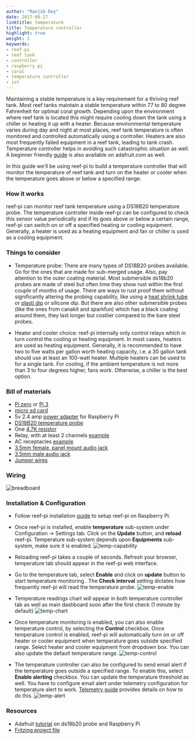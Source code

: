 ```yaml
---
author: "Ranjib Dey"
date: 2017-09-27
linktitle: temperature
title: Temperature controller
highlight: true
weight: 2
keywords:
- reef-pi
- reef tank
- controller
- raspberry pi
- coral
- temperature controller
- iot
---
```


Maintaining a stable temperature is a key requirement for a thriving reef tank. Most reef tanks maintain a stable temperature within 77 to 80 degree Fahrenheit for optimal coral growth. Depending upon the environment where reef tank is located this might require cooling down the tank using a chiller or heating it up with a heater. Because environmental temperature varies during day and night at most places, reef tank temperature is often monitored and controlled automatically using a controller. Heaters are also most frequently failed equipment in a reef tank, leading to tank crash. Temperature controller helps in avoiding such catastrophic situation as well. A beginner friendly [guide](https://learn.adafruit.com/reef-pi-guide-3-temperature-controller) is also available on adafruit.com as well.

In this guide we'll be using reef-pi to build a temperature controller that will monitor the temperature of reef tank and turn on the heater or cooler when the temperature goes above or below a specified range.

### How it works

reef-pi can monitor reef tank temperature using a DS18B20 temperature probe. The temperature controller inside reef-pi can be configured to check this sensor value periodically and if its goes above or below a certain range, reef-pi can switch on or off a specified heating or cooling equipment. Generally, a heater is used as a heating equipment and fan or chiller is used as a cooling equipment.

### Things to consider

- Temperature probe: There are many types of DS18B20 probes available. Go for the ones that are made for sub-merged usage. Also, pay attention to the outer coating material. Most submersible ds18b20 probes are made of steel but often time they show rust within the first couple of months of usage. There are ways to rust proof them without significantly altering the probing capability, like using a [heat shrink tube](https://www.adafruit.com/product/1020) or [plasti dip](https://www.amazon.com/dp/B00I9SK8XY/) or silicone dip. But there are also other submersible probes (like the ones from canakit and sparkfun) which has a black coating around them, they last longer but costlier compared to the bare steel probes.

- Heater and cooler choice: reef-pi internally only control relays which in turn control the cooling or heating equipment. In most cases, heaters are used as heating equipment. Generally, it is recommended to have two to five watts per gallon worth heating capacity, i.e. a 30 gallon tank should use at least an 100-watt heater. Multiple heaters can be used to for a single tank. For cooling, if the ambient temperature is not more than 3 to four degrees higher, fans work. Otherwise, a chiller is the best option.


### Bill of materials

- [Pi zero](https://www.adafruit.com/product/3400) or [Pi 3](https://www.adafruit.com/product/3055)
- [micro sd card](https://www.adafruit.com/product/2693)
- 5v 2.4 amp [power adapter](https://www.adafruit.com/product/1995) for Raspberry Pi
- [DS18B20 temperature probe](https://www.amazon.com/dp/B01B27R21Y/)
- One [4.7K resistor](https://www.amazon.com/dp/B072BL2VX1/)
- Relay, with at least 2 channels [example](https://www.amazon.com/dp/B00E0NTPP4)
- AC receptacles [example](https://www.amazon.com/gp/product/B002DQT5UK/)
- [3.5mm female, panel mount audio jack](https://www.amazon.com/dp/B013AP77T8)
- [3.5mm male audio jack](https://www.amazon.com/dp/B00MFRZ2SG/)
- [Jumper wires](https://www.amazon.com/dp/B00DJY4RS0)

### Wiring

![breadboard](/img/temperature/breadboard.png)


### Installation & Configuration

- Follow reef-pi installation [guide](../../general-guides/install) to setup reef-pi on Raspberry Pi.

- Once reef-pi is installed, enable **temperature** sub-system under Configuration -> Settings tab. Click on the **Update** button, and **reload** reef-pi. Temperature sub-system depends upon **Equipments** sub-system, make sure it is enabled.
![temp-capability](/img/temperature/temp-capability.png)

- Reloading reef-pi takes a couple of seconds. Refresh your browser, temperature tab should appear in the reef-pi web interface.

- Go to the temperature tab, select **Enable** and click on **update** button to start temperature monitoring . The **Check interval** setting dictates how frequently reef-pi will read the temperature probe.
![temp-enable](/img/temperature/temp-enable.png)

- Temperature readings chart will appear in both temperature controller tab as well as main dashboard soon after the first check (1 minute by default)
![temp-chart](/img/temperature/temp-chart.png)


- Once temperature monitoring is enabled, you can also enable temperature control, by selecting the **Control** checkbox. Once temperature control is enabled, reef-pi will automatically turn on or off heater or cooler equipment when temperature goes outside specified range. Select heater and cooler equipment from dropdown box. You can also update the default temperature range.
![temp-control](/img/temperature/temp-control.png)

- The temperature controller can also be configured to send email alert if the temperature goes outside a specified range. To enable this, select **Enable alerting** checkbox. You can update the temperature threshold as well. You have to configure email alert under telemetry configuration for temperature alert to work. [Telemetry guide](/build-guides/telemetry) provides details  on how to do this.
![temp-alert](/img/temperature/temp-alert.png)

### Resources

- Adafruit [tutorial](https://learn.adafruit.com/adafruits-raspberry-pi-lesson-11-ds18b20-temperature-sensing?view=all) on ds18b20 probe and Raspberry Pi
- [Fritzing project file](https://github.com/reef-pi/DesignFiles/raw/master/temperature.fzz)
